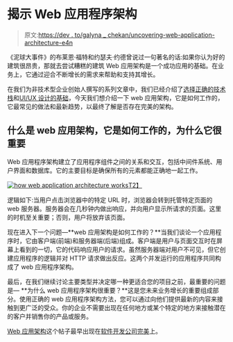# 揭示 Web 应用程序架构

> 原文:[https://dev . to/galyna _ chekan/uncovering-web-application-architecture-e4n](https://dev.to/galyna_chekan/uncovering-web-application-architecture-e4n)

《泥球大事件》的布莱恩·福特和约瑟夫·约德曾说过一句著名的话:如果你认为好的建筑很昂贵，那就去尝试糟糕的建筑 Web 应用架构是一个成功应用的基础。在业务上，它通过迎合不断增长的需求来帮助和支持其增长。

在我们为非技术型企业创始人撰写的系列文章中，我们已经介绍了[选择正确的技术栈](https://dev.to/galyna_chekan/technology-stack-dilemma-for-non-technical-business-owners-1hco)和[UI/UX 设计的基础](https://pixetic.com/blog/ui-ux-design-explained/)，今天我们想介绍一下 web 应用架构，它是如何工作的，它最常见的做法和最新趋势，以最终了解是否存在完美的架构。

## 什么是 web 应用架构，它是如何工作的，为什么它很重要

Web 应用程序架构建立了应用程序组件之间的关系和交互，包括中间件系统、用户界面和数据库。它的主要目标是确保所有的元素都能正确地一起工作。

[![how web application architecture works](../Images/3f90bdcb27cdabcd8be52baad254046e.png)T2】](https://res.cloudinary.com/practicaldev/image/fetch/s--I9OiyW8U--/c_limit%2Cf_auto%2Cfl_progressive%2Cq_auto%2Cw_880/http://perfectial.com/wp-content/uploads/2018/11/web_application-01.jpg)

逻辑如下:当用户点击浏览器中的特定 URL 时，浏览器会转到托管特定页面的 web 服务器。服务器会在几秒钟内做出响应，并向用户显示所请求的页面。这里的时机至关重要；否则，用户将放弃该页面。

现在进入下一个问题—**web 应用架构是如何工作的？**当我们谈论一个应用程序时，它由客户端(前端)和服务器端(后端)组成。客户端是用户与页面交互时在屏幕上看到的一切，它的代码响应用户的请求。虽然服务器端对用户不可见，但它创建应用程序的逻辑并对 HTTP 请求做出反应。这两个并发运行的应用程序共同构成了 web 应用程序架构。

最后，在我们继续讨论主要类型并决定哪一种更适合您的项目之前，最重要的问题是— **为什么 web 应用程序架构很重要？**这是您未来业务增长的重要组成部分。使用正确的 web 应用程序架构方法，您可以通过向他们提供最新的内容来接触到更广泛的受众。你的企业不需要出现在任何地方或某个特定的地方来接触潜在的客户并销售你的产品或服务。

[Web 应用架构](https://perfectial.com/blog/web-application-architecture/)这个帖子最早出现在[软件开发公司完美](https://perfectial.com)上。